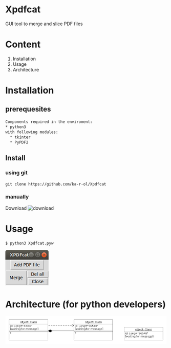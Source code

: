 # Xpdfcat
GUI tool to merge and slice PDF files

# Content
1. Installation
2. Usage
3. Architecture

# Installation

## prerequesites

    Components required in the enviroment:
    * python3
    with following modules:
      * tkinter
      * PyPDF2

## Install

### using git

```
git clone https://github.com/ka-r-ol/Xpdfcat
```
### manually

Download ![download](Xpdfcat.pyw)

# Usage

```
$ python3 Xpdfcat.pyw
```
![Main window](images/XPDFcat.png)

# Architecture (for python developers)

![Class Diagram](images/ClassDiagram.png)
